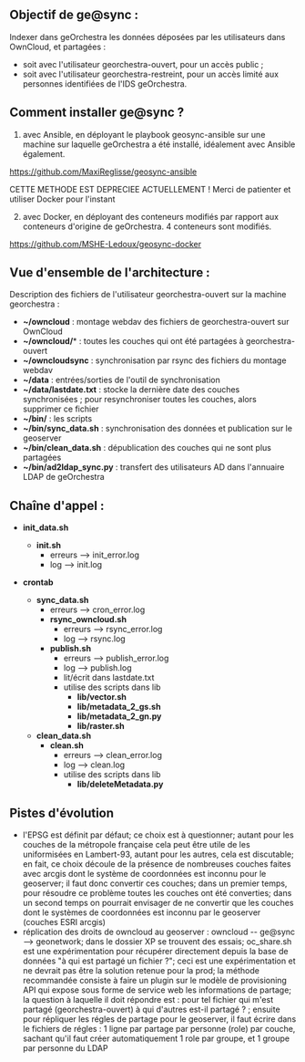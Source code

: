 Objectif de ge@sync :
---------------------
Indexer dans geOrchestra les données déposées par les utilisateurs dans OwnCloud, et partagées :
- soit avec l'utilisateur georchestra-ouvert, pour un accès public ; 
- soit avec l'utilisateur georchestra-restreint, pour un accès limité aux personnes identifiées de l'IDS geOrchestra.

Comment installer ge@sync ?
---------------------------

1. avec Ansible, en déployant le playbook geosync-ansible sur une machine sur laquelle geOrchestra a été installé, idéalement avec Ansible également.

https://github.com/MaxiReglisse/geosync-ansible

CETTE METHODE EST DEPRECIEE ACTUELLEMENT ! Merci de patienter et utiliser Docker pour l'instant

2. avec Docker, en déployant des conteneurs modifiés par rapport aux conteneurs d'origine de geOrchestra. 4 conteneurs sont modifiés.

https://github.com/MSHE-Ledoux/geosync-docker

Vue d'ensemble de l'architecture :
----------------------------------

Description des fichiers de l'utilisateur georchestra-ouvert sur la machine georchestra :
* **~/owncloud** : montage webdav des fichiers de georchestra-ouvert sur OwnCloud
* **~/owncloud/*** : toutes les couches qui ont été partagées à georchestra-ouvert
* **~/owncloudsync** : synchronisation par rsync des fichiers du montage webdav
* **~/data** : entrées/sorties de l'outil de synchronisation
* **~/data/lastdate.txt** : stocke la dernière date des couches synchronisées ; pour resynchroniser toutes les couches, alors supprimer ce fichier
* **~/bin/** : les scripts
* **~/bin/sync_data.sh** : synchronisation des données et publication sur le geoserver
* **~/bin/clean_data.sh** : dépublication des couches qui ne sont plus partagées
* **~/bin/ad2ldap_sync.py** : transfert des utilisateurs AD dans l'annuaire LDAP de geOrchestra


Chaîne d'appel :
----------------

* **init_data.sh**
  * **init.sh**
    * erreurs --> init_error.log
    * log --> init.log
  
* **crontab**
  * **sync_data.sh**
    * erreurs --> cron_error.log
    * **rsync_owncloud.sh**
      * erreurs --> rsync_error.log
      * log --> rsync.log
    * **publish.sh**
      * erreurs --> publish_error.log
      * log --> publish.log
      * lit/écrit dans lastdate.txt
      * utilise des scripts dans lib
        * **lib/vector.sh**
		* **lib/metadata_2_gs.sh**
        * **lib/metadata_2_gn.py**
        * **lib/raster.sh**
  * **clean_data.sh**
    * **clean.sh**
      * erreurs --> clean_error.log
      * log --> clean.log
	  * utilise des scripts dans lib
	    * **lib/deleteMetadata.py**

Pistes d'évolution
------------------

* l'EPSG est définit par défaut; ce choix est à questionner; autant pour les couches de la métropole française cela peut être utile de les uniformisées en Lambert-93, autant pour les autres, cela est discutable; en fait, ce choix découle de la présence de nombreuses couches faites avec arcgis dont le système de coordonnées est inconnu pour le geoserver; il faut donc convertir ces couches; dans un premier temps, pour résoudre ce problème toutes les couches ont été converties; dans un second temps on pourrait envisager de ne convertir que les couches dont le systèmes de coordonnées est inconnu par le geoserver (couches ESRI arcgis)
* réplication des droits de owncloud au geoserver : owncloud -- ge@sync --> geonetwork; dans le dossier XP se trouvent des essais; oc_share.sh est une expérimentation pour récupérer directement depuis la base de données "à qui est partagé un fichier ?"; ceci est une expérimentation et ne devrait pas être la solution retenue pour la prod; la méthode recommandée consiste à faire un plugin sur le modèle de provisioning API qui expose sous forme de service web les informations de partage; la question à laquelle il doit répondre est : pour tel fichier qui m'est partagé (georchestra-ouvert) à qui d'autres est-il partagé ? ; ensuite  pour répliquer les régles de partage pour le geoserver, il faut écrire dans le fichiers de régles : 1 ligne par partage par personne (role) par couche, sachant qu'il faut créer automatiquement 1 role par groupe, et 1 groupe par personne du LDAP

